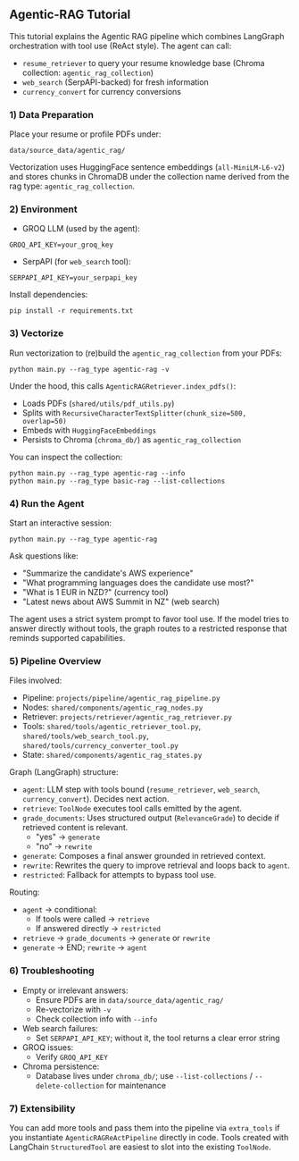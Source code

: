 ## Agentic-RAG Tutorial

This tutorial explains the Agentic RAG pipeline which combines LangGraph orchestration with tool use (ReAct style). The agent can call:
- `resume_retriever` to query your resume knowledge base (Chroma collection: `agentic_rag_collection`)
- `web_search` (SerpAPI-backed) for fresh information
- `currency_convert` for currency conversions

### 1) Data Preparation

Place your resume or profile PDFs under:

```
data/source_data/agentic_rag/
```

Vectorization uses HuggingFace sentence embeddings (`all-MiniLM-L6-v2`) and stores chunks in ChromaDB under the collection name derived from the rag type: `agentic_rag_collection`.

### 2) Environment

- GROQ LLM (used by the agent):
```
GROQ_API_KEY=your_groq_key
```
- SerpAPI (for `web_search` tool):
```
SERPAPI_API_KEY=your_serpapi_key
```

Install dependencies:

```
pip install -r requirements.txt
```

### 3) Vectorize

Run vectorization to (re)build the `agentic_rag_collection` from your PDFs:

```
python main.py --rag_type agentic-rag -v
```

Under the hood, this calls `AgenticRAGRetriever.index_pdfs()`:
- Loads PDFs (`shared/utils/pdf_utils.py`)
- Splits with `RecursiveCharacterTextSplitter(chunk_size=500, overlap=50)`
- Embeds with `HuggingFaceEmbeddings`
- Persists to Chroma (`chroma_db/`) as `agentic_rag_collection`

You can inspect the collection:

```
python main.py --rag_type agentic-rag --info
python main.py --rag_type basic-rag --list-collections
```

### 4) Run the Agent

Start an interactive session:

```
python main.py --rag_type agentic-rag
```

Ask questions like:
- "Summarize the candidate's AWS experience"
- "What programming languages does the candidate use most?"
- "What is 1 EUR in NZD?" (currency tool)
- "Latest news about AWS Summit in NZ" (web search)

The agent uses a strict system prompt to favor tool use. If the model tries to answer directly without tools, the graph routes to a restricted response that reminds supported capabilities.

### 5) Pipeline Overview

Files involved:
- Pipeline: `projects/pipeline/agentic_rag_pipeline.py`
- Nodes: `shared/components/agentic_rag_nodes.py`
- Retriever: `projects/retriever/agentic_rag_retriever.py`
- Tools: `shared/tools/agentic_retriever_tool.py`, `shared/tools/web_search_tool.py`, `shared/tools/currency_converter_tool.py`
- State: `shared/components/agentic_rag_states.py`

Graph (LangGraph) structure:
- `agent`: LLM step with tools bound (`resume_retriever`, `web_search`, `currency_convert`). Decides next action.
- `retrieve`: `ToolNode` executes tool calls emitted by the agent.
- `grade_documents`: Uses structured output (`RelevanceGrade`) to decide if retrieved content is relevant.
  - "yes" → `generate`
  - "no" → `rewrite`
- `generate`: Composes a final answer grounded in retrieved context.
- `rewrite`: Rewrites the query to improve retrieval and loops back to `agent`.
- `restricted`: Fallback for attempts to bypass tool use.

Routing:
- `agent` → conditional:
  - If tools were called → `retrieve`
  - If answered directly → `restricted`
- `retrieve` → `grade_documents` → `generate` or `rewrite`
- `generate` → END; `rewrite` → `agent`

### 6) Troubleshooting

- Empty or irrelevant answers:
  - Ensure PDFs are in `data/source_data/agentic_rag/`
  - Re-vectorize with `-v`
  - Check collection info with `--info`
- Web search failures:
  - Set `SERPAPI_API_KEY`; without it, the tool returns a clear error string
- GROQ issues:
  - Verify `GROQ_API_KEY`
- Chroma persistence:
  - Database lives under `chroma_db/`; use `--list-collections` / `--delete-collection` for maintenance

### 7) Extensibility

You can add more tools and pass them into the pipeline via `extra_tools` if you instantiate `AgenticRAGReActPipeline` directly in code. Tools created with LangChain `StructuredTool` are easiest to slot into the existing `ToolNode`.


